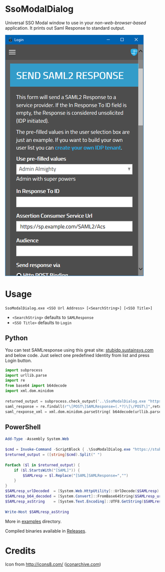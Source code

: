 # SsoModalDialog
Universal SSO Modal window to use in your _non-web-browser-based_ application. It prints out Saml Response to standard output. 

![Main and only window](https://raw.githubusercontent.com/amnemonic/SsoModalDialog/master/examples/img/stubidp.sustainsys.com.png)


# Usage

`SsoModalDialog.exe <SSO Url Address> [<SearchString>] [<SSO Title>]`

* `<SearchString>` defaults to `SAMLResponse`
* `<SSO Title>` defaults to `Login`

## Python
You can test SAMLresponse using this great site: [stubidp.sustainsys.com](https://stubidp.sustainsys.com/) and below code. Just select one predefined Identity from list and press Login button.
```python
import subprocess
import urllib.parse
import re
from base64 import b64decode
import xml.dom.minidom

returned_output = subprocess.check_output('..\SsoModalDialog.exe "https://stubidp.sustainsys.com/"').decode("utf-8")
saml_response = re.findall(r"\[POST\]SAMLResponse=(.*?)\[\/POST\]",returned_output)[0].strip()
saml_rexponse_xml = xml.dom.minidom.parseString( b64decode(urllib.parse.unquote(saml_response)) ).toprettyxml(indent=' '*2)
```


## PowerShell
```powershell
Add-Type -Assembly System.Web

$cmd = Invoke-Command -ScriptBlock { .\SsoModalDialog.exe "https://stubidp.sustainsys.com/" }
$returned_output = ([string]$cmd).Split(" ") 

ForEach ($l in $returned_output) {
    if ($l.StartsWith("[SAML]")) {
        $SAMLresp = $l.Replace("[SAML]SAMLResponse=","") 
    }
}
$SAMLresp_urlDecoded  = [System.Web.HttpUtility]::UrlDecode($SAMLresp)
$SAMLresp_b64_decoded = [System.Convert]::FromBase64String($SAMLresp_urlDecoded.trim([char]0x00)) #dont know why yet but there is null char at the end
$SAMLresp_asString    = [System.Text.Encoding]::UTF8.GetString($SAMLresp_b64_decoded)

Write-Host $SAMLresp_asString
```

More in [examples](https://github.com/amnemonic/SsoModalDialog/blob/master/examples/) directory.

Compiled binaries available in [Releases](https://github.com/amnemonic/SsoModalDialog/releases).

# Credits
Icon from http://icons8.com/ ([iconarchive.com](http://www.iconarchive.com/show/windows-8-icons-by-icons8/User-Interface-Login-icon.html))
